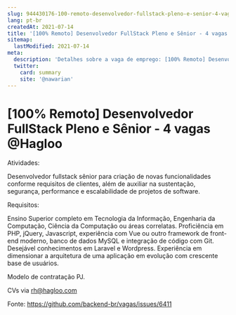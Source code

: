 ```yaml
---
slug: 944430176-100-remoto-desenvolvedor-fullstack-pleno-e-senior-4-vagas-at-hagloo
lang: pt-br
createdAt: 2021-07-14
title: '[100% Remoto] Desenvolvedor FullStack Pleno e Sênior - 4 vagas @Hagloo - Vaga de Emprego'
sitemap:
  lastModified: 2021-07-14
meta:
  description: 'Detalhes sobre a vaga de emprego: [100% Remoto] Desenvolvedor FullStack Pleno e Sênior - 4 vagas @Hagloo'
  twitter:
    card: summary
    site: '@nawarian'
---
```


# [100% Remoto] Desenvolvedor FullStack Pleno e Sênior - 4 vagas @Hagloo

Atividades:

Desenvolvedor fullstack sênior para criação de novas funcionalidades conforme requisitos de clientes, além de auxiliar na sustentação, segurança, performance e escalabilidade de projetos de software.

Requisitos: 

Ensino Superior completo em Tecnologia da Informação, Engenharia da Computação, Ciência da Computação ou áreas correlatas. Proficiência em PHP, jQuery, Javascript, experiência com Vue ou outro framework de front-end moderno, banco de dados MySQL e integração de código com Git. Desejável conhecimentos em Laravel e Wordpress. Experiência em dimensionar a arquitetura de uma aplicação em evolução com crescente base de usuários.

Modelo de contratação PJ.

CVs via rh@hagloo.com



Fonte: https://github.com/backend-br/vagas/issues/6411